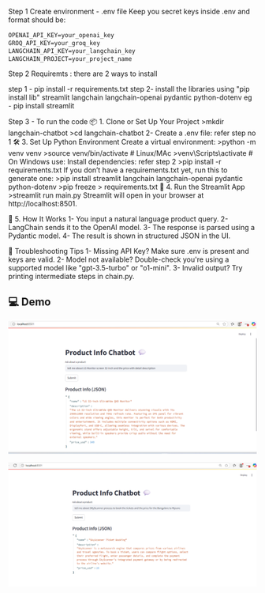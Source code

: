 
Step 1
Create environment - .env file
    Keep you secret keys inside .env and format should be:

    OPENAI_API_KEY=your_openai_key
    GROQ_API_KEY=your_groq_key
    LANGCHAIN_API_KEY=your_langchain_key
    LANGCHAIN_PROJECT=your_project_name

Step 2
Requiremts : there are 2 ways to install

step 1 - pip install -r requirements.txt
step 2-  install the libraries using "pip install lib" 
            streamlit
            langchain
            langchain-openai
            pydantic
            python-dotenv
            eg - pip install streamlit

Step 3 - To run the code
📦 1. Clone or Set Up Your Project
        >mkdir langchain-chatbot
        >cd langchain-chatbot
    2- Create a .env file: refer step no 1
🛠  3. Set Up Python Environment
        Create a virtual environment:
            >python -m venv venv
            >source venv/bin/activate  # Linux/MAc
            >venv\Scripts\activate # On Windows use: 
        Install dependencies: refer step 2
            >pip install -r requirements.txt
        If you don’t have a requirements.txt yet, run this to generate one:
            >pip install streamlit langchain langchain-openai pydantic python-dotenv
            >pip freeze > requirements.txt
🧪 4. Run the Streamlit App
        >streamlit run main.py
        Streamlit will open in your browser at http://localhost:8501.

🧵 5. How It Works
    1- You input a natural language product query.
    2- LangChain sends it to the OpenAI model.
    3- The response is parsed using a Pydantic model.
    4- The result is shown in structured JSON in the UI.

🐛 Troubleshooting Tips
    1- Missing API Key? Make sure .env is present and keys are valid.
    2- Model not available? Double-check you're using a supported model like "gpt-3.5-turbo" or "o1-mini".
    3- Invalid output? Try printing intermediate steps in chain.py.


## 💻 Demo
![alt text](image.png)

![alt text](image-1.png)